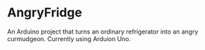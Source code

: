 # AngryFridge

An Arduino project that turns an ordinary refrigerator into an angry curmudgeon.
Currently using Arduion Uno.
